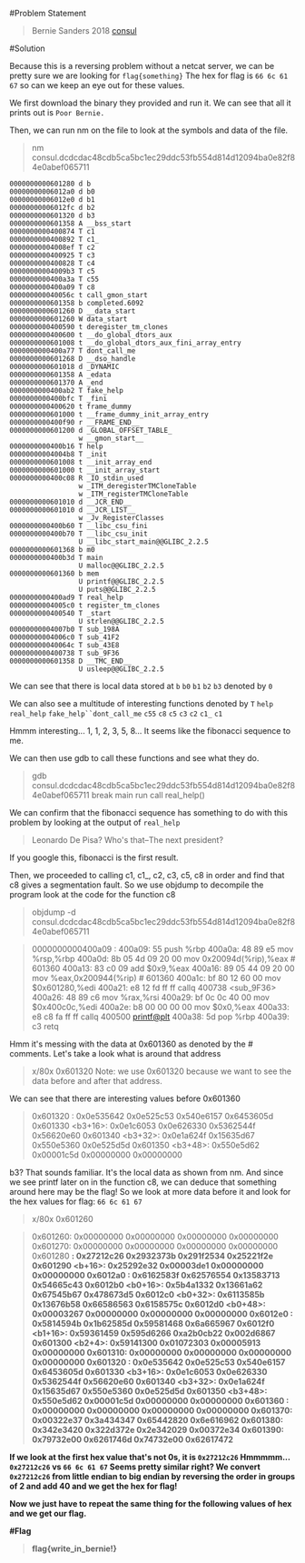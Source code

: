 #Problem Statement

>Bernie Sanders 2018
>[consul](https://s3.amazonaws.com/hackthevote/consul.dcdcdac48cdb5ca5bc1ec29ddc53fb554d814d12094ba0e82f84e0abef065711)

#Solution

Because this is a reversing problem without a netcat server, we can be pretty sure we are looking for `flag{something}`
The hex for flag is `66 6c 61 67` so can we keep an eye out for these values.

We first download the binary they provided and run it. We can see that all it prints out is `Poor Bernie.`

Then, we can run nm on the file to look at the symbols and data of the file.

>nm consul.dcdcdac48cdb5ca5bc1ec29ddc53fb554d814d12094ba0e82f84e0abef065711

```
0000000000601280 d b
00000000006012a0 d b0
00000000006012e0 d b1
00000000006012fc d b2
0000000000601320 d b3
0000000000601358 A __bss_start
0000000000400874 T c1
0000000000400892 T c1_
00000000004008ef T c2
0000000000400925 T c3
0000000000400828 T c4
00000000004009b3 T c5
0000000000400a3a T c55
0000000000400a09 T c8
000000000040056c t call_gmon_start
0000000000601358 b completed.6092
0000000000601260 D __data_start
0000000000601260 W data_start
0000000000400590 t deregister_tm_clones
0000000000400600 t __do_global_dtors_aux
0000000000601008 t __do_global_dtors_aux_fini_array_entry
0000000000400a77 T dont_call_me
0000000000601268 D __dso_handle
0000000000601018 d _DYNAMIC
0000000000601358 A _edata
0000000000601370 A _end
0000000000400ab2 T fake_help
0000000000400bfc T _fini
0000000000400620 t frame_dummy
0000000000601000 t __frame_dummy_init_array_entry
0000000000400f90 r __FRAME_END__
0000000000601200 d _GLOBAL_OFFSET_TABLE_
                 w __gmon_start__
0000000000400b16 T help
00000000004004b8 T _init
0000000000601008 t __init_array_end
0000000000601000 t __init_array_start
0000000000400c08 R _IO_stdin_used
                 w _ITM_deregisterTMCloneTable
                 w _ITM_registerTMCloneTable
0000000000601010 d __JCR_END__
0000000000601010 d __JCR_LIST__
                 w _Jv_RegisterClasses
0000000000400b60 T __libc_csu_fini
0000000000400b70 T __libc_csu_init
                 U __libc_start_main@@GLIBC_2.2.5
0000000000601368 b m0
0000000000400b3d T main
                 U malloc@@GLIBC_2.2.5
0000000000601360 b mem
                 U printf@@GLIBC_2.2.5
                 U puts@@GLIBC_2.2.5
0000000000400ad9 T real_help
00000000004005c0 t register_tm_clones
0000000000400540 T _start
                 U strlen@@GLIBC_2.2.5
00000000004007b0 T sub_198A
00000000004006c0 T sub_41F2
000000000040064c T sub_43E8
0000000000400738 T sub_9F36
0000000000601358 D __TMC_END__
                 U usleep@@GLIBC_2.2.5
```	 

We can see that there is local data stored at `b` `b0` `b1` `b2` `b3` denoted by `0`

We can also see a multitude of interesting functions denoted by `T`
`help` `real_help` `fake_help``dont_call_me` `c55` `c8` `c5` `c3` `c2` `c1_` `c1`

Hmmm interesting... 1, 1, 2, 3, 5, 8... It seems like the fibonacci sequence to me.

We can then use gdb to call these functions and see what they do.

>gdb consul.dcdcdac48cdb5ca5bc1ec29ddc53fb554d814d12094ba0e82f84e0abef065711
>break main
>run
>call real_help()

We can confirm that the fibonacci sequence has something to do with this problem by looking at the output of `real_help`

>Leonardo De Pisa? Who's that–The next president?

If you google this, fibonacci is the first result.

Then, we proceeded to calling c1, c1_, c2, c3, c5, c8 in order and find that c8 gives a segmentation fault. So we use objdump to decompile the program look at the code for the function c8

>objdump -d consul.dcdcdac48cdb5ca5bc1ec29ddc53fb554d814d12094ba0e82f84e0abef065711

>0000000000400a09 <c8>:
>  400a09:       55                      push   %rbp
>  400a0a:       48 89 e5                mov    %rsp,%rbp
>  400a0d:       8b 05 4d 09 20 00       mov    0x20094d(%rip),%eax        # 601360 <mem>
>  400a13:       83 c0 09                add    $0x9,%eax
>  400a16:       89 05 44 09 20 00       mov    %eax,0x200944(%rip)        # 601360 <mem>
>  400a1c:       bf 80 12 60 00          mov    $0x601280,%edi
>  400a21:       e8 12 fd ff ff          callq  400738 <sub_9F36>
>  400a26:       48 89 c6                mov    %rax,%rsi
>  400a29:       bf 0c 0c 40 00          mov    $0x400c0c,%edi
>  400a2e:       b8 00 00 00 00          mov    $0x0,%eax
>  400a33:       e8 c8 fa ff ff          callq  400500 <printf@plt>
>  400a38:       5d                      pop    %rbp
>  400a39:       c3                      retq

Hmm it's messing with the data at 0x601360 as denoted by the # comments. Let's take a look what is around that address

>x/80x 0x601320
>Note: we use 0x601320 because we want to see the data before and after that address.

We can see that there are interesting values before 0x601360

>0x601320 <b3>:  0x0e535642      0x0e525c53      0x540e6157      0x6453605d
>0x601330 <b3+16>:       0x0e1c6053      0x0e626330      0x5362544f      0x56620e60
>0x601340 <b3+32>:       0x0e1a624f      0x15635d67      0x550e5360      0x0e525d5d
>0x601350 <b3+48>:       0x550e5d62      0x00001c5d      0x00000000      0x00000000

b3? That sounds familiar. It's the local data as shown from nm. And since we see printf later on in the function c8, we can deduce that something around here may be the flag! So we look at more data before it and look for the hex values for flag: `66 6c 61 67`

>x/80x 0x601260

>0x601260:       0x00000000      0x00000000      0x00000000      0x00000000
>0x601270:       0x00000000      0x00000000      0x00000000      0x00000000
>0x601280 <b>:   0x27212c26      0x2932373b      0x291f2534      0x25221f2e
>0x601290 <b+16>:        0x25292e32      0x00003de1      0x00000000      0x00000000
>0x6012a0 <b0>:  0x6162583f      0x62576554      0x13583713      0x54665c43
>0x6012b0 <b0+16>:       0x5b4a1332      0x13661a62      0x67545b67      0x478673d5
>0x6012c0 <b0+32>:       0x6113585b      0x13676b58      0x66586563      0x6158575c
>0x6012d0 <b0+48>:       0x00003267      0x00000000      0x00000000      0x00000000
>0x6012e0 <b1>:  0x5814594b      0x1b62585d      0x59581468      0x6a665967
>0x6012f0 <b1+16>:       0x59361459      0x595d6266      0xa2b0cb22      0x002d6867
>0x601300 <b2+4>:        0x59141300      0x01072303      0x00005913      0x00000000
>0x601310:       0x00000000      0x00000000      0x00000000      0x00000000
>0x601320 <b3>:  0x0e535642      0x0e525c53      0x540e6157      0x6453605d
>0x601330 <b3+16>:       0x0e1c6053      0x0e626330      0x5362544f      0x56620e60
>0x601340 <b3+32>:       0x0e1a624f      0x15635d67      0x550e5360      0x0e525d5d
>0x601350 <b3+48>:       0x550e5d62      0x00001c5d      0x00000000      0x00000000
>0x601360 <mem>: 0x00000000      0x00000000      0x00000000      0x00000000
>0x601370:       0x00322e37      0x3a434347      0x65442820      0x6e616962
>0x601380:       0x342e3420      0x322d372e      0x2e342029      0x00372e34
>0x601390:       0x79732e00      0x6261746d      0x74732e00      0x62617472

If we look at the first hex value that's not 0s, it is `0x27212c26`
Hmmmmm... `0x27212c26` vs `66 6c 61 67` Seems pretty similar right?
We convert `0x27212c26` from little endian to big endian by reversing the order in groups of 2 and add 40 and we get the hex for flag!

Now we just have to repeat the same thing for the following values of hex and we get our flag.

#Flag

>flag{write_in_bernie!}
